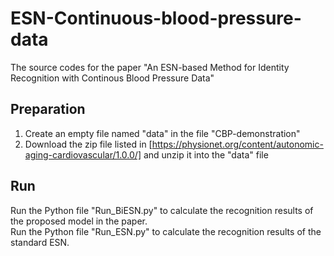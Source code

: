 # ESN-Continuous-blood-pressure-data
The source codes for the paper "An ESN-based Method for Identity Recognition with Continous Blood Pressure Data"

## Preparation
1. Create an empty file named "data" in the file "CBP-demonstration"  
2. Download the zip file listed in [https://physionet.org/content/autonomic-aging-cardiovascular/1.0.0/] and unzip it into the "data" file  

## Run
Run the Python file "Run_BiESN.py" to calculate the recognition results of the proposed model in the paper.  
Run the Python file "Run_ESN.py" to calculate the recognition results of the standard ESN.  

